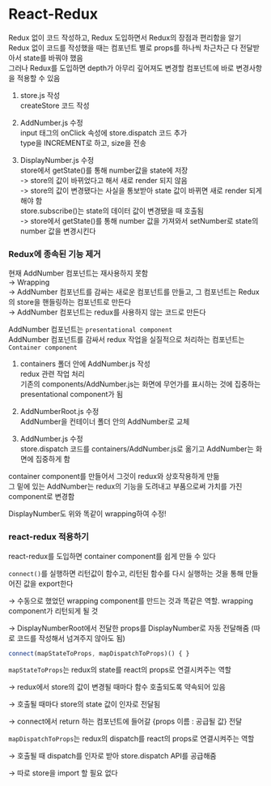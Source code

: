 # React-Redux

Redux 없이 코드 작성하고, Redux 도입하면서 Redux의 장점과 편리함을 알기  
Redux 없이 코드를 작성했을 때는 컴포넌트 별로 props를 하나씩 차근차근 다 전달받아서 state를 바꿔야 했음  
그러나 Redux를 도입하면 depth가 아무리 깊어져도 변경할 컴포넌트에 바로 변경사항을 적용할 수 있음

1. store.js 작성  
   createStore 코드 작성

2. AddNumber.js 수정  
   input 태그의 onClick 속성에 store.dispatch 코드 추가  
   type을 INCREMENT로 하고, size을 전송

3. DisplayNumber.js 수정  
   store에서 getState()를 통해 number값을 state에 저장  
   -> store의 값이 바뀌었다고 해서 새로 render 되지 않음  
   -> store의 값이 변경됐다는 사실을 통보받아 state 값이 바뀌면 새로 render 되게 해야 함  
   store.subscribe()는 state의 데이터 값이 변경됐을 때 호출됨  
   -> store에서 getState()를 통해 number 값을 가져와서 setNumber로 state의 number 값을 변경시킨다

### Redux에 종속된 기능 제거

현재 AddNumber 컴포넌트는 재사용하지 못함  
→ Wrapping  
→ AddNumber 컴포넌트를 감싸는 새로운 컴포넌트를 만들고, 그 컴포넌트는 Redux의 store을 핸들링하는 컴포넌트로 만든다  
→ AddNumber 컴포넌트는 redux를 사용하지 않는 코드로 만든다

AddNumber 컴포넌트는 `presentational component`  
AddNumber 컴포넌트를 감싸서 redux 작업을 실질적으로 처리하는 컴포넌트는 `Container component`

1. containers 폴더 안에 AddNumber.js 작성  
   redux 관련 작업 처리  
   기존의 components/AddNumber.js는 화면에 무언가를 표시하는 것에 집중하는 presentational component가 됨

2. AddNumberRoot.js 수정  
   AddNumber을 컨테이너 폴더 안의 AddNumber로 교체

3. AddNumber.js 수정  
   store.dispatch 코드를 containers/AddNumber.js로 옮기고 AddNumber는 화면에 집중하게 함

container component를 만들어서 그것이 redux와 상호작용하게 만듦  
그 밑에 있는 AddNumber는 redux의 기능을 도려내고 부품으로써 가치를 가진 component로 변경함

DisplayNumber도 위와 똑같이 wrapping하여 수정!

### react-redux 적용하기

react-redux를 도입하면 container component를 쉽게 만들 수 있다

`connect()`를 실행하면 리턴값이 함수고, 리턴된 함수를 다시 실행하는 것을 통해 만들어진 값을 export한다

→ 수동으로 했었던 wrapping component를 만드는 것과 똑같은 역할. wrapping component가 리턴되게 될 것

→ DisplayNumberRoot에서 전달한 props를 DisplayNumber로 자동 전달해줌 (따로 코드를 작성해서 넘겨주지 않아도 됨)

```jsx
connect(mapStateToProps, mapDispatchToProps)() { }
```

`mapStateToProps`는 redux의 state를 react의 props로 연결시켜주는 역할

→ redux에서 store의 값이 변경될 때마다 함수 호출되도록 약속되어 있음

→ 호출될 때마다 store의 state 값이 인자로 전달됨

→ connect에서 return 하는 컴포넌트에 들어갈 {props 이름 : 공급될 값} 전달

`mapDispatchToProps`는 redux의 dispatch를 react의 props로 연결시켜주는 역할

→ 호출될 때 dispatch를 인자로 받아 store.dispatch API를 공급해줌

→ 따로 store을 import 할 필요 없다
